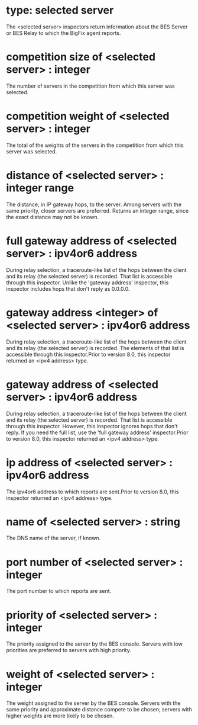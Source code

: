 # type: selected server

The &lt;selected server&gt; inspectors return information about the BES Server or BES Relay to which the BigFix agent reports.

# competition size of &lt;selected server&gt; : integer

The number of servers in the competition from which this server was selected.

# competition weight of &lt;selected server&gt; : integer

The total of the weights of the servers in the competition from which this server was selected.

# distance of &lt;selected server&gt; : integer range

The distance, in IP gateway hops, to the server. Among servers with the same priority, closer servers are preferred. Returns an integer range, since the exact distance may not be known.

# full gateway address of &lt;selected server&gt; : ipv4or6 address

During relay selection, a traceroute-like list of the hops between the client and its relay (the selected server) is recorded.  That list is accessible through this inspector. Unlike the &#39;gateway address&#39; inspector, this inspector includes hops that don&#39;t reply as 0.0.0.0.

# gateway address &lt;integer&gt; of &lt;selected server&gt; : ipv4or6 address

During relay selection, a traceroute-like list of the hops between the client and its relay (the selected server) is recorded.  The elements of that list is accessible through this inspector.Prior to version 8.0, this inspector returned an &lt;ipv4 address&gt; type.

# gateway address of &lt;selected server&gt; : ipv4or6 address

During relay selection, a traceroute-like list of the hops between the client and its relay (the selected server) is recorded.  That list is accessible through this inspector. However, this inspector ignores hops that don&#39;t reply. If you need the full list, use the &#39;full gateway address&#39; inspector.Prior to version 8.0, this inspector returned an &lt;ipv4 address&gt; type.

# ip address of &lt;selected server&gt; : ipv4or6 address

The ipv4or6 address to which reports are sent.Prior to version 8.0, this inspector returned an &lt;ipv4 address&gt; type.

# name of &lt;selected server&gt; : string

The DNS name of the server, if known.

# port number of &lt;selected server&gt; : integer

The port number to which reports are sent.

# priority of &lt;selected server&gt; : integer

The priority assigned to the server by the BES console. Servers with low priorities are preferred to servers with high priority.

# weight of &lt;selected server&gt; : integer

The weight assigned to the server by the BES console. Servers with the same priority and approximate distance compete to be chosen; servers with higher weights are more likely to be chosen.
